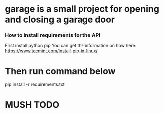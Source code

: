 # garage is a small project for opening and closing a garage door

### How to install requirements for the API ####
First install python pip
You can get the information on how here:
https://www.tecmint.com/install-pip-in-linux/

# Then run command below #
pip install -r requirements.txt

# MUSH TODO
